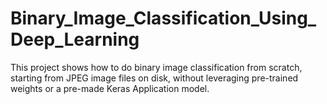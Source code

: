 # Binary_Image_Classification_Using_Deep_Learning
This project shows how to do binary image classification from scratch, starting from JPEG image files on disk, without leveraging pre-trained weights or a pre-made Keras Application model. 
